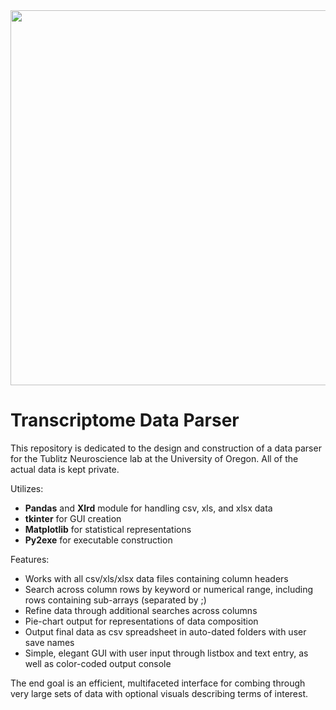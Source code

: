 <img src='http://galenscovell.github.io/css/pics/parser.png' width=600px />

# Transcriptome Data Parser

This repository is dedicated to the design and construction of a data parser for the Tublitz Neuroscience lab at the University of Oregon. All of the actual data is kept private.

Utilizes:
* <b>Pandas</b> and <b>Xlrd</b> module for handling csv, xls, and xlsx data
* <b>tkinter</b> for GUI creation
* <b>Matplotlib</b> for statistical representations
* <b>Py2exe</b> for executable construction

Features:
* Works with all csv/xls/xlsx data files containing column headers
* Search across column rows by keyword or numerical range, including rows containing sub-arrays (separated by ;)
* Refine data through additional searches across columns
* Pie-chart output for representations of data composition
* Output final data as csv spreadsheet in auto-dated folders with user save names
* Simple, elegant GUI with user input through listbox and text entry, as well as color-coded output console

The end goal is an efficient, multifaceted interface for combing through very large sets of data with optional visuals describing terms of interest.
